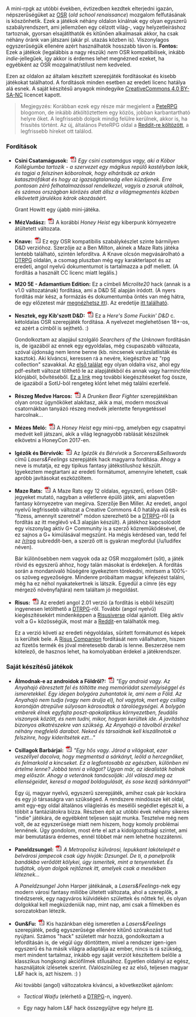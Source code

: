 A mini-rpgk az utóbbi években, évtizedben kezdtek elterjedni igazán, népszerűségüket az [OSR](https://en.wikipedia.org/wiki/Old_School_Revival) (*old school renaissance*) mozgalom felfutásának is köszönhetik. Ezek a játékok néhány oldalon kínálnak egy olyan egyszerű szabályrendszert, ami jellemzően egy célzott világ-, vagy helyzetleíráshoz tartoznak, gyorsan elsajátíthatók és kitűnően alkalmasak akkor, ha csak néhány óránk van játszani (akár pl. utazás közben is). Viszonylagos egyszerűségük ellenére azért használhatók hosszabb távon is. **Fontos:** Ezek a játékok (legalábbis a nagy részük) *nem* OSR kompatibilisek, inkább *indie*-jellegűek, így akkor is érdemes lehet megnézned ezeket, ha egyébként az OSR mozgalmat/stílust nem kedveled.

Ezen az oldalon az általam készített szerepjáték fordításokat és kisebb játékokat találhatod. A fordítások minden esetben az eredeti licenc hatálya alá esnek. A saját készítésű anyagok mindegyike [CreativeCommons 4.0 BY-SA-NC](https://creativecommons.org/licenses/by-nc-sa/4.0/) licencet kapott.

> Megjegyzés: Korábban ezek egy része már megjelent a [PeteRPG](https://peterpghu.blogspot.hu/) blogomon, de inkább átköltöztettem egy közös, jobban karbantartható helyre őket. A legfrissebb dolgok mindig felülre kerülnek, akkor is, ha frissítés történt. Az új, általános PeteRPG oldal a [Reddit-re költözött](https://www.reddit.com/r/PeteRPG/new/), a legfrissebb híreket ott találod.

### Fordítások

* **Csini Csatamágusok:** [![pdf][pdficon]](pdf/sexybattlewizards_hun.pdf) *Egy csini csatamágus vagy, aki a Kóbor Kollégiumba tartozik - a szervezet egy mágikus repülő kastélyban lakik, és tagjai a felszínen kóborolnak, hogy elhárítsák az arkán katasztrófákat és hogy az igazságtalanság ellen küzdjenek. Erre pontosan zéró felhatalmazással rendelkezel, vagyis a zsaruk utálnak, és számos országban körözés alatt állsz a világmegmentés közben elkövetett járulékos károk okozásáért.*

    Grant Howitt egy újabb mini-játéka.

* **MézVadász:** [![pdf][pdficon]](pdf/honey_runner_hun.pdf) A korábbi *Honey Heist* egy kiberpunk környezetre átültetett változata.

* **Knave:** [![pdf][pdficon]](pdf/knave_10_hun.pdf) Ez egy OSR kompatibilis szabálykészlet szinte bármilyen D&D verzióhoz. Szerzője az a Ben Milton, akinek a Maze Rats játéka lentebb található, szintén lefordítva. A Knave olcsón megvásárolható a [DTRPG](https://www.drivethrurpg.com/product/250888/Knave) oldalán, a csomag pluszban még egy karakterlapot és az eredeti, angol nyelvű dokumentumot is tartalmazza a pdf mellett. (A fordítás a használt CC licenc miatt legális.)

* **M20 5E - Adamantium Edition:** Ez a címbeli *Microlite20* hack (annak is a v1.0 változatának) fordítása, ami a D&D 5E alapján íródott. (A nyers fordítás már kész, a formázás és dokumentumba öntés van még hátra, de egy előzetest már [megnézhetsz itt](pdf/m20_5e_ae_hun_preview.pdf)). Az eredetije [itt található](https://microlite20.org/2017/10/02/on-facebook-m20-fifth-adamantine-edition-pdf/).
* **Nesztek, egy Kib'szott D&D:** [![pdf][pdficon]](pdf/hisfdnd_hun.pdf) Ez a *Here's Some Fuckin' D&D* c. kétoldalas OSR szerepjáték fordítása. A nyelvezet meglehetősen 18+-os, ez azért a címből is sejthető. :)

    Gondolkoztam az alapjául szolgáló *Searchers of the Unknown* fordításán is, de igazából az ennek egy egyoldalas, még csupaszabb változata, szóval újdonság nem lenne benne (kb. nincsenek varázslatlisták és kasztok). Aki kíváncsi, keressen rá a nevére, kiegészítve az "rpg collection" szavakkal. Az [első találat](https://retroroleplaying.com/content/searchers-unknown-rpg-collection/%20target=) egy olyan oldalra visz, ahol egy pdf-esített változat tölthető le az alapjátékból és annak vagy harmincféle klónjából, bővítéséből. [Ez a link](https://searchersoftheunknown.wordpress.com/) meg további kiegészítéseket fog össze, de igazából a SotU-ból rengeteg klónt lehet még találni ezerfelé.
    
* **Részeg Medve Harcos:** [![pdf][pdficon]](pdf/drunken_bear_fighter_hun.pdf) A *Drunken Bear Fighter* szerepjátékban olyan orosz ügynököket alakítasz, akik a mai, modern moszkvai csatornákban tanyázó részeg medvék jelentette fenyegetéssel harcolnak...

* **Mézes Meló:** [![pdf][pdficon]](pdf/honey_heist_hun.pdf) A *Honey Heist* egy mini-rpg, amelyben egy csapatnyi medvét kell játszani, akik a világ legnagyobb rablását készülnek elkövetni a HoneyCon 2017-en.

* **Igézők és Bérvívók:** [![pdf][pdficon]](pdf/sorcerers_and_sellswords_18_hun.pdf) Az *Igézők és Bérvívók* a *Sorcerers&Sellswords* című *Lasers&Feelings* szerepjáték hack magyarra fordítása. Ahogy a neve is mutatja, ez egy tipikus fantasy játékstílushoz készült. Igyekeztem megtartani az eredeti formátumot, amennyire lehetett, csak apróbb javításokat eszközöltem.

* **Maze Rats:** [![pdf][pdficon]](pdf/maze_rats_v43_hu.pdf) A Maze Rats egy 12 oldalas, egyszerű, erősen OSR-jegyeket mutató, nagyban a véletlenre épülő játék, ami alapvetően fantasy környezetre van megírva. Szerzője Ben Miller. Az eredeti, angol nyelvű legfrissebb változat a Creative Commons 4.0 hatálya alá esik és "fizess, amennyit szeretnél" módon szerezhető be a [DTRPG](http://drivethrurpg.com/product/197158/Maze-Rats)-ről (a fordítás az itt meglévő v4.3 alapján készült). A játékhoz kapcsolódott egy viszonylag aktív G+ Community is a szerző közreműködésével, de ez sajnos a G+ kimúlásával megszűnt. Ha mégis kérdésed van, tedd fel az [/r/rpg](https://www.reddit.com/r/rpg/) subreddit-ben, a szerző ott is gyakran megfordul (/u/ludifex néven).

    Bár különösebben nem vagyok oda az OSR mozgalomért (sőt), a játék rövid és egyszerű ahhoz, hogy talán másokat is érdekeljen. A fordítás során a mondanivaló hűségére igyekeztem törekedni, mintsem a 100%-os szöveg egyezőségre. Mindenre próbáltam magyar kifejezést találni, még ha ez néhol nyakatekertnek is látszik. Egyedül a címre (és egy mérgező növényfajtára) nem találtam jó megoldást.

* **Risus:** [![pdf][pdficon]](pdf/risus_hun.pdf) Az eredeti angol 2.01 verzió (a fordítás is ebből készült) ingyenesen letölthető a [DTRPG](http://www.drivethrurpg.com/product/170294/Risus-The-Anything-RPG)-ről. További (angol nyelvű) kiegészítésekért mindenképpen a [Risusiverse](http://www.risusiverse.com/) oldal ajánlott. Elég aktív volt a G+ közösségük, most már a [Reddit](https://www.reddit.com/r/risus/new/)-en találhatók meg.

    Ez a verzió követi az eredeti négyoldalas, sűrített formátumot és képek is kerültek bele. A [Risus Companion](http://www.drivethrurpg.com/product/203657/Risus-Companion) fordítását nem vállalhatom, hiszen az fizetős termék és jóval méretesebb darab is lenne. Beszerzése nem kötelező, de hasznos lehet, ha komolyabban érdekel a játékrendszer. 

### Saját készítésű játékok

* **Álmodnak-e az androidok a Földről?:** [![pdf][pdficon]](pdf/rpg_android_v2.pdf) *"Egy android vagy. Az Anyahajó ébresztett fel és töltötte meg memóriádat személyiséggel és ismeretekkel. Egy idegen bolygóra zuhantatok le, ami nem a Föld. Az Anyahajó nem tudja (vagy nem árulja el), hol vagytok, mert egy csillag koronáján átrepülve súlyosan károsodtak a tárolóegységei. A bolygón emberek élnek egyfajta poszt-apokaliptikus környezetben, feudális viszonyok között, és nem tudni, mikor, hogyan kerültek ide. A javításhoz bizonyos alkatrészekre van szükség. Az Anyahajó a távolból érzékel néhány megfelelő darabot. Neked és társaidnak kell kiszállnotok a felszínre, hogy kiderítsétek ezt..."*

* **Csillagok Barbárjai:** [![pdf][pdficon]](pdf/rpg_csillagok_barbarjai_v2.pdf) *"Egy hős vagy. Járod a világokat, ezer veszéllyel dacolva, hogy megmentsd a sárkányt, leöld a hercegnőket, és felmarkold a kincseket. Ez a legfontosabb az egészben, különben mi értelme lenne? Jobbá tenni a világot? Ugyan már, az idealisták halnak meg először. Ahogy a veteránok tanácsolják: Jól válaszd meg az ellenségeidet, keresd a magad boldogulását, és sose kezdj sárkánnyal!"*

    Egy új, magyar nyelvű, egyszerű szerepjáték, amihez csak pár kockára és egy jó társaságra van szükséged. A rendszere mindössze két oldal, amit egy-egy oldal általános világleírás és mesélői segédlet egészít ki, a többit a fantáziátokra bízza. Részben épít az utóbbi évek néhány sikeres "indie" játékára, de egyébként teljesen saját munka. Tesztelve még nem volt, de az egyszerűsége miatt nem hiszem, hogy komoly problémai lennének. Úgy gondolom, most érte el azt a kidolgozottsági szintet, ami már bemutatásra érdemes, ennél többet már nem lehetne hozzátenni.

* **Paneldzsungel:** [![pdf][pdficon]](pdf/paneldzsungel.pdf) *A Metropolisz külvárosi, lepukkant lakótelepét a belvárosi jampecok csak úgy hívják: Dzsungel. De ti, a panelprolik bandákba verődött kölykei, úgy ismeritek, mint a tenyereteket. És tudjátok, olyan dolgok rejtőznek itt, amelyek csak a mesékben léteznek...*

    A *Paneldzsungel* John Harper játékának, a *Lasers&Feelings*-nek egy modern városi fantasy miliőbe ültetett változata, ahol a szereplők, a tinédzserek, egy nagyváros külvidékén születtek és nőttek fel, és olyan dolgokkal kell megküzdeniük nap, mint nap, ami csak a filmekben és sorozatokban létezik.

* **Gun&Fu:** [![pdf][pdficon]](pdf/gunfu_hun.pdf) Kis hazánkban elég ismeretlen a *Lasers&Feelings* szerepjáték, pedig egyszerűsége ellenére kitűnő szórakozást tud nyújtani. Számos "hack" született már hozzá, gondolkoztam a lefordításán is, de végül úgy döntöttem, mivel a rendszer igen-igen egyszerű és ha másik világra adaptálja az ember, nincs is rá szükség, mert mindent tartalmaz, inkább egy saját verziót készítettem belőle a klasszikus hongkongi akciófilmek stílusához. Egyetlen oldalnyi az egész, használjátok ízlésetek szerint. (Valószínűleg ez az első, teljesen magyar L&F hack is, azt hiszem. :) )

    Aki további (angol) változatokra kíváncsi, a következőket ajánlom:

    * *Tactical Waifu* (elérhető a [DTRPG](http://www.drivethrurpg.com/product/157352/Tactical-Waifu)-n, ingyen).

    * Egy nagy halom L&F hack összegyűjtve egy helyre [itt](https://rendedpress.blogspot.hu/2017/07/lasers-feelings-assorted-l-mods.html).

[pdficon]: https://github.com/zistenz/mini-rpgk/raw/master/icon_pdf_small.gif "pdf"
